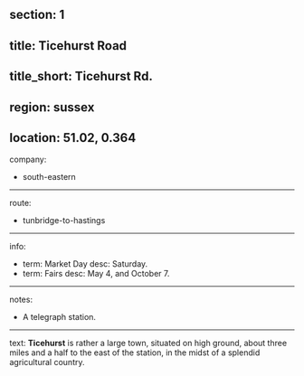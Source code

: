 section: 1
----
title: Ticehurst Road
----
title_short: Ticehurst Rd.
----
region: sussex
----
location: 51.02, 0.364
----
company:
- south-eastern
----
route:
- tunbridge-to-hastings
----
info:
- term: Market Day
  desc: Saturday.
- term: Fairs
  desc: May 4, and October 7.
----
notes:
- A telegraph station.
----
text: **Ticehurst** is rather a large town, situated on high ground, about three miles and a half to the east of the station, in the midst of a splendid agricultural country.
